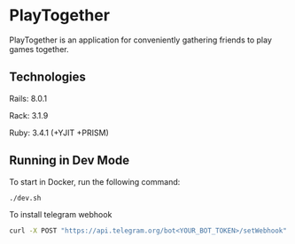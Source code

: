 # PlayTogether

PlayTogether is an application for conveniently gathering friends to play games together.

## Technologies

Rails: 8.0.1

Rack: 3.1.9

Ruby: 3.4.1 (+YJIT +PRISM)

## Running in Dev Mode

To start in Docker, run the following command:

```bash
./dev.sh
```

To install telegram webhook

```bash
curl -X POST "https://api.telegram.org/bot<YOUR_BOT_TOKEN>/setWebhook" -d "url=<YOUR_NGROK_HTTPS_URL>/telegram_bot/webhook"
```
